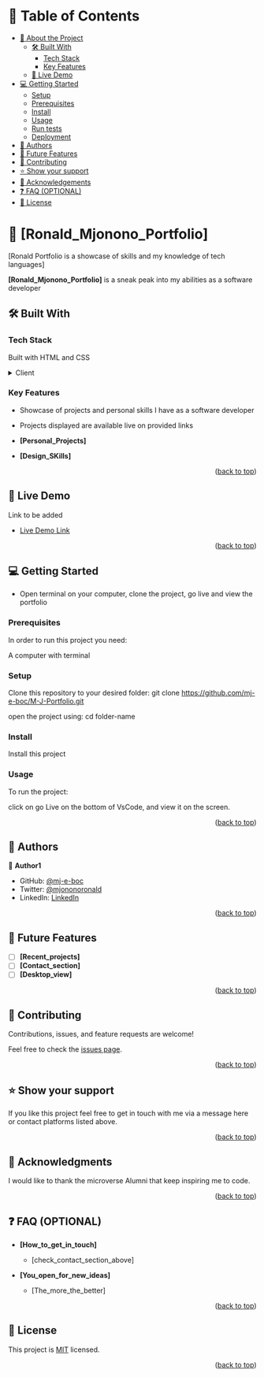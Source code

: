 # 📗 Table of Contents

- [📖 About the Project](#about-project)
  - [🛠 Built With](#built-with)
    - [Tech Stack](#tech-stack)
    - [Key Features](#key-features)
  - [🚀 Live Demo](#live-demo)
- [💻 Getting Started](#getting-started)
  - [Setup](#setup)
  - [Prerequisites](#prerequisites)
  - [Install](#install)
  - [Usage](#usage)
  - [Run tests](#run-tests)
  - [Deployment](#deployment)
- [👥 Authors](#authors)
- [🔭 Future Features](#future-features)
- [🤝 Contributing](#contributing)
- [⭐️ Show your support](#support)
- [🙏 Acknowledgements](#acknowledgements)
- [❓ FAQ (OPTIONAL)](#faq)
- [📝 License](#license)

# 📖 [Ronald_Mjonono_Portfolio] <a name="about-project"></a>

[Ronald Portfolio is a showcase of skills and my knowledge of tech languages]

**[Ronald_Mjonono_Portfolio]** is a sneak peak into my abilities as a software developer

## 🛠 Built With <a name="built-with"></a>

### Tech Stack <a name="tech-stack"></a>

Built with HTML and CSS

<details>
  <summary>Client</summary>
  <ul>
    <li><a href="https://reactjs.org/](https://developer.mozilla.org/en-US/docs/Web/HTML">HTML</a></li>
    <li><a href="https://developer.mozilla.org/en-US/docs/Web/CSS">CSS</a></li>
  </ul>
</details>

### Key Features <a name="key-features"></a>

- Showcase of projects and personal skills I have as a software developer
- Projects displayed are available live on provided links

- **[Personal_Projects]**
- **[Design_SKills]**

<p align="right">(<a href="#readme-top">back to top</a>)</p>

## 🚀 Live Demo <a name="live-demo"></a>

Link to be added

- [Live Demo Link]()

<p align="right">(<a href="#readme-top">back to top</a>)</p>

## 💻 Getting Started <a name="getting-started"></a>

- Open terminal on your computer, clone the project, go live and view the portfolio

### Prerequisites

In order to run this project you need:

A computer with terminal

### Setup

Clone this repository to your desired folder:
git clone https://github.com/mj-e-boc/M-J-Portfolio.git

open the project using:
cd folder-name

### Install

Install this project

### Usage

To run the project:

click on go Live on the bottom of VsCode, and view it on the screen.

<p align="right">(<a href="#readme-top">back to top</a>)</p>

## 👥 Authors <a name="authors"></a>

👤 **Author1**

- GitHub: [@mj-e-boc](https://github.com/mj-e-boc)
- Twitter: [@mjononoronald](https://twitter.com/Mjononoronald)
- LinkedIn: [LinkedIn](https://www.linkedin.com/in/ronald-mjonono-86365988/)

<p align="right">(<a href="#readme-top">back to top</a>)</p>

## 🔭 Future Features <a name="future-features"></a>

- [ ] **[Recent_projects]**
- [ ] **[Contact_section]**
- [ ] **[Desktop_view]**

<p align="right">(<a href="#readme-top">back to top</a>)</p>

## 🤝 Contributing <a name="contributing"></a>

Contributions, issues, and feature requests are welcome!

Feel free to check the [issues page](https://github.com/mj-e-boc/M-J-Portfolio/issues).

<p align="right">(<a href="#readme-top">back to top</a>)</p>

## ⭐️ Show your support <a name="support"></a>

If you like this project feel free to get in touch with me via a message here or contact platforms listed above.

<p align="right">(<a href="#readme-top">back to top</a>)</p>

## 🙏 Acknowledgments <a name="acknowledgements"></a>

I would like to thank the microverse Alumni that keep inspiring me to code.

<p align="right">(<a href="#readme-top">back to top</a>)</p>

## ❓ FAQ (OPTIONAL) <a name="faq"></a>

- **[How_to_get_in_touch]**

  - [check_contact_section_above]

- **[You_open_for_new_ideas]**

  - [The_more_the_better]

<p align="right">(<a href="#readme-top">back to top</a>)</p>

## 📝 License <a name="license"></a>

This project is [MIT](./LICENSE) licensed.

<p align="right">(<a href="#readme-top">back to top</a>)</p>

